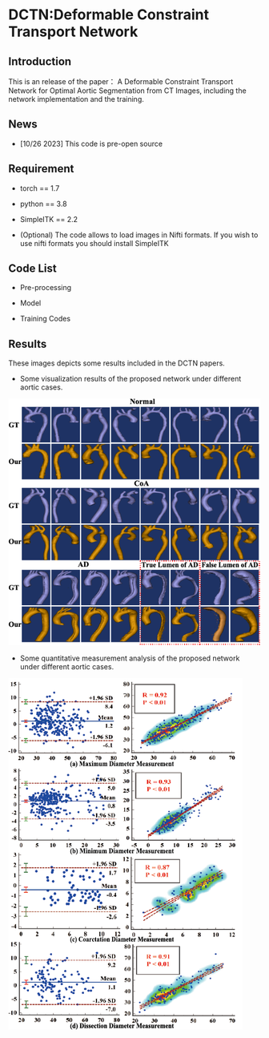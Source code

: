 # DCTN:Deformable Constraint Transport Network

## Introduction
This is an release of the paper： A Deformable Constraint Transport Network for Optimal Aortic Segmentation from CT Images, including the network implementation and the training.

## News

* [10/26 2023] This code is pre-open source

## Requirement

*  torch == 1.7  

*  python == 3.8

*  SimpleITK == 2.2
  
*  (Optional) The code allows to load images in Nifti formats. If you wish to use nifti formats you should install SimpleITK


##  Code List
* Pre-processing  

* Model  

* Training Codes  

## Results

These images depicts some results included in the DCTN papers.

* Some visualization results of the proposed network under different aortic cases.
  
![image](https://github.com/HICL-SYSU/DCTN/blob/main/IMG/3D.png)

* Some quantitative measurement analysis of the proposed network under different aortic cases.

![image](https://github.com/HICL-SYSU/DCTN/blob/main/IMG/B-A.png)




